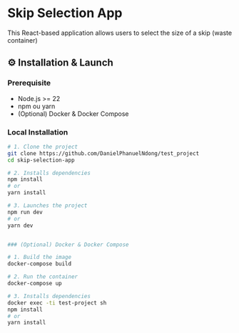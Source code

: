 
# Skip Selection App

This React-based application allows users to select the size of a skip (waste container)


## ⚙️ Installation & Launch

### Prerequisite

- Node.js >= 22
- npm ou yarn
- (Optional) Docker & Docker Compose


### Local Installation

```bash
# 1. Clone the project
git clone https://github.com/DanielPhanuelNdong/test_project
cd skip-selection-app

# 2. Installs dependencies
npm install
# or
yarn install

# 3. Launches the project
npm run dev
# or
yarn dev


### (Optional) Docker & Docker Compose

# 1. Build the image
docker-compose build

# 2. Run the container
docker-compose up

# 3. Installs dependencies
docker exec -ti test-project sh
npm install
# or
yarn install
